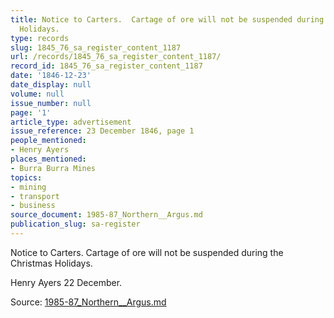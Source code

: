 ```yaml
---
title: Notice to Carters.  Cartage of ore will not be suspended during the Christmas
  Holidays.
type: records
slug: 1845_76_sa_register_content_1187
url: /records/1845_76_sa_register_content_1187/
record_id: 1845_76_sa_register_content_1187
date: '1846-12-23'
date_display: null
volume: null
issue_number: null
page: '1'
article_type: advertisement
issue_reference: 23 December 1846, page 1
people_mentioned:
- Henry Ayers
places_mentioned:
- Burra Burra Mines
topics:
- mining
- transport
- business
source_document: 1985-87_Northern__Argus.md
publication_slug: sa-register
---
```


Notice to Carters.  Cartage of ore will not be suspended during the Christmas Holidays.

Henry Ayers 22 December.

Source: [1985-87_Northern__Argus.md](/downloads/markdown/1985-87_Northern__Argus.md)
